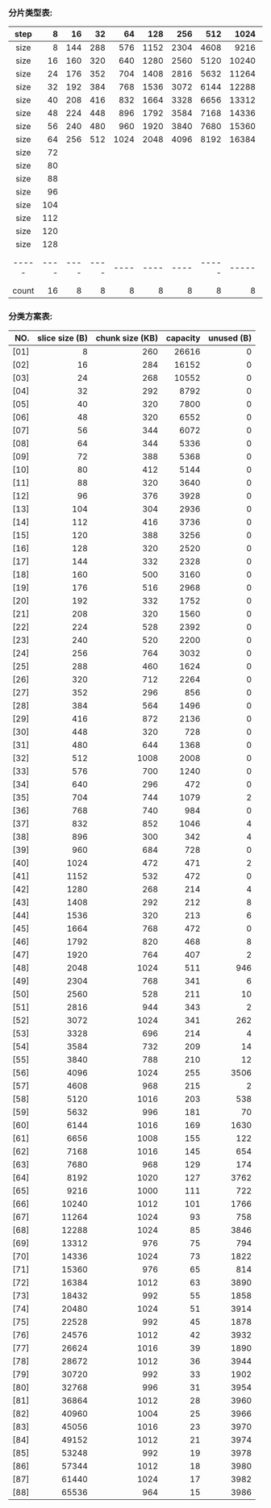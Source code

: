 
### 分片类型表:

| step  |    8 |   16 |   32 |   64 |  128 |  256 |   512 |  1024 |  2048 |  4096 |   X   |
| :---: | ---: | ---: | ---: | ---: | ---: | ---: | ----: | ----: | ----: | ----: | :---: |
| size  |    8 |  144 |  288 |  576 | 1152 | 2304 |  4608 |  9216 | 18432 | 36864 |   X   |
| size  |   16 |  160 |  320 |  640 | 1280 | 2560 |  5120 | 10240 | 20480 | 40960 |   X   |
| size  |   24 |  176 |  352 |  704 | 1408 | 2816 |  5632 | 11264 | 22528 | 45056 |   X   |
| size  |   32 |  192 |  384 |  768 | 1536 | 3072 |  6144 | 12288 | 24576 | 49152 |   X   |
| size  |   40 |  208 |  416 |  832 | 1664 | 3328 |  6656 | 13312 | 26624 | 53248 |   X   |
| size  |   48 |  224 |  448 |  896 | 1792 | 3584 |  7168 | 14336 | 28672 | 57344 |   X   |
| size  |   56 |  240 |  480 |  960 | 1920 | 3840 |  7680 | 15360 | 30720 | 61440 |   X   |
| size  |   64 |  256 |  512 | 1024 | 2048 | 4096 |  8192 | 16384 | 32768 | 65536 |   X   |
| size  |   72 |      |      |      |      |      |       |       |       |       |   X   |
| size  |   80 |      |      |      |      |      |       |       |       |       |   X   |
| size  |   88 |      |      |      |      |      |       |       |       |       |   X   |
| size  |   96 |      |      |      |      |      |       |       |       |       |   X   |
| size  |  104 |      |      |      |      |      |       |       |       |       |   X   |
| size  |  112 |      |      |      |      |      |       |       |       |       |   X   |
| size  |  120 |      |      |      |      |      |       |       |       |       |   X   |
| size  |  128 |      |      |      |      |      |       |       |       |       |   X   |
| ----- | ---- | ---- | ---- | ---- | ---- | ---- | ----- | ----- | ----- | ----- | ----- |
| count |   16 |    8 |    8 |    8 |    8 |    8 |     8 |     8 |     8 |     8 |  88   |

### 分类方案表:

|  NO. | slice size (B) | chunk size (KB) | capacity | unused (B) |
| ---: | -------------: | --------------: | -------: | ---------: |
| [01] |              8 |             260 |    26616 |          0 |
| [02] |             16 |             284 |    16152 |          0 |
| [03] |             24 |             268 |    10552 |          0 |
| [04] |             32 |             292 |     8792 |          0 |
| [05] |             40 |             320 |     7800 |          0 |
| [06] |             48 |             320 |     6552 |          0 |
| [07] |             56 |             344 |     6072 |          0 |
| [08] |             64 |             344 |     5336 |          0 |
| [09] |             72 |             388 |     5368 |          0 |
| [10] |             80 |             412 |     5144 |          0 |
| [11] |             88 |             320 |     3640 |          0 |
| [12] |             96 |             376 |     3928 |          0 |
| [13] |            104 |             304 |     2936 |          0 |
| [14] |            112 |             416 |     3736 |          0 |
| [15] |            120 |             388 |     3256 |          0 |
| [16] |            128 |             320 |     2520 |          0 |
| [17] |            144 |             332 |     2328 |          0 |
| [18] |            160 |             500 |     3160 |          0 |
| [19] |            176 |             516 |     2968 |          0 |
| [20] |            192 |             332 |     1752 |          0 |
| [21] |            208 |             320 |     1560 |          0 |
| [22] |            224 |             528 |     2392 |          0 |
| [23] |            240 |             520 |     2200 |          0 |
| [24] |            256 |             764 |     3032 |          0 |
| [25] |            288 |             460 |     1624 |          0 |
| [26] |            320 |             712 |     2264 |          0 |
| [27] |            352 |             296 |      856 |          0 |
| [28] |            384 |             564 |     1496 |          0 |
| [29] |            416 |             872 |     2136 |          0 |
| [30] |            448 |             320 |      728 |          0 |
| [31] |            480 |             644 |     1368 |          0 |
| [32] |            512 |            1008 |     2008 |          0 |
| [33] |            576 |             700 |     1240 |          0 |
| [34] |            640 |             296 |      472 |          0 |
| [35] |            704 |             744 |     1079 |          2 |
| [36] |            768 |             740 |      984 |          0 |
| [37] |            832 |             852 |     1046 |          4 |
| [38] |            896 |             300 |      342 |          4 |
| [39] |            960 |             684 |      728 |          0 |
| [40] |           1024 |             472 |      471 |          2 |
| [41] |           1152 |             532 |      472 |          0 |
| [42] |           1280 |             268 |      214 |          4 |
| [43] |           1408 |             292 |      212 |          8 |
| [44] |           1536 |             320 |      213 |          6 |
| [45] |           1664 |             768 |      472 |          0 |
| [46] |           1792 |             820 |      468 |          8 |
| [47] |           1920 |             764 |      407 |          2 |
| [48] |           2048 |            1024 |      511 |        946 |
| [49] |           2304 |             768 |      341 |          6 |
| [50] |           2560 |             528 |      211 |         10 |
| [51] |           2816 |             944 |      343 |          2 |
| [52] |           3072 |            1024 |      341 |        262 |
| [53] |           3328 |             696 |      214 |          4 |
| [54] |           3584 |             732 |      209 |         14 |
| [55] |           3840 |             788 |      210 |         12 |
| [56] |           4096 |            1024 |      255 |       3506 |
| [57] |           4608 |             968 |      215 |          2 |
| [58] |           5120 |            1016 |      203 |        538 |
| [59] |           5632 |             996 |      181 |         70 |
| [60] |           6144 |            1016 |      169 |       1630 |
| [61] |           6656 |            1008 |      155 |        122 |
| [62] |           7168 |            1016 |      145 |        654 |
| [63] |           7680 |             968 |      129 |        174 |
| [64] |           8192 |            1020 |      127 |       3762 |
| [65] |           9216 |            1000 |      111 |        722 |
| [66] |          10240 |            1012 |      101 |       1766 |
| [67] |          11264 |            1024 |       93 |        758 |
| [68] |          12288 |            1024 |       85 |       3846 |
| [69] |          13312 |             976 |       75 |        794 |
| [70] |          14336 |            1024 |       73 |       1822 |
| [71] |          15360 |             976 |       65 |        814 |
| [72] |          16384 |            1012 |       63 |       3890 |
| [73] |          18432 |             992 |       55 |       1858 |
| [74] |          20480 |            1024 |       51 |       3914 |
| [75] |          22528 |             992 |       45 |       1878 |
| [76] |          24576 |            1012 |       42 |       3932 |
| [77] |          26624 |            1016 |       39 |       1890 |
| [78] |          28672 |            1012 |       36 |       3944 |
| [79] |          30720 |             992 |       33 |       1902 |
| [80] |          32768 |             996 |       31 |       3954 |
| [81] |          36864 |            1012 |       28 |       3960 |
| [82] |          40960 |            1004 |       25 |       3966 |
| [83] |          45056 |            1016 |       23 |       3970 |
| [84] |          49152 |            1012 |       21 |       3974 |
| [85] |          53248 |             992 |       19 |       3978 |
| [86] |          57344 |            1012 |       18 |       3980 |
| [87] |          61440 |            1024 |       17 |       3982 |
| [88] |          65536 |             964 |       15 |       3986 |
